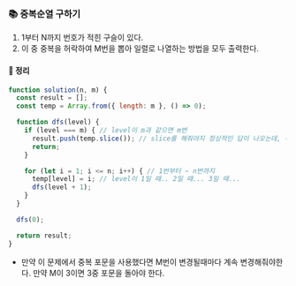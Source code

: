 ### 📚 중복순열 구하기
1. 1부터 N까지 번호가 적힌 구슬이 있다.
2. 이 중 중복을 허락하여 M번을 뽑아 일렬로 나열하는 방법을 모두 출력한다.

#### 🎯 정리

```js
function solution(n, m) {
  const result = [];
  const temp = Array.from({ length: m }, () => 0);

  function dfs(level) {
    if (level === m) { // level이 m과 같으면 m번
      result.push(temp.slice()); // slice를 해줘야지 정상적인 답이 나오는데, 주소값이 마지막이기 때문에 slice를 해준다.
      return;
    }

    for (let i = 1; i <= n; i++) { // 1번부터 ~ n번까지
      temp[level] = i; // level이 1일 때.. 2일 때... 3일 때...
      dfs(level + 1);
    }
  }

  dfs(0);

  return result;
}
```

- 만약 이 문제에서 중복 포문을 사용했다면 M번이 변경될때마다 계속 변경해줘야한다. 만약 M이 3이면 3중 포문을 돌아야 한다.
